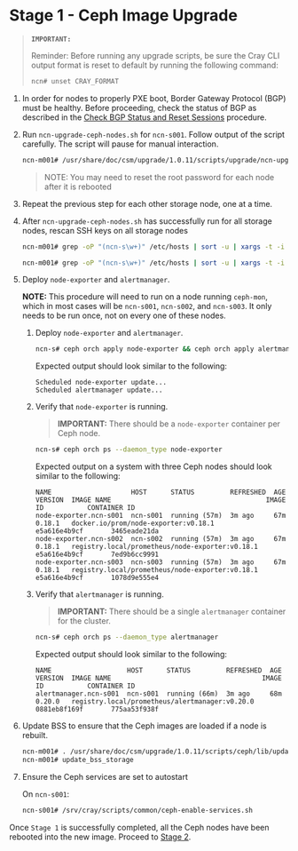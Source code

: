# Stage 1 - Ceph Image Upgrade

>**`IMPORTANT:`**
>
> Reminder: Before running any upgrade scripts, be sure the Cray CLI output format is reset to default by running the following command:
>
>```bash
> ncn# unset CRAY_FORMAT
>```

1. In order for nodes to properly PXE boot, Border Gateway Protocol \(BGP\) must be healthy. Before proceeding, check the status of BGP as described in the [Check BGP Status and Reset Sessions](../../operations/network/metallb_bgp/Check_BGP_Status_and_Reset_Sessions.md) procedure.

1. Run `ncn-upgrade-ceph-nodes.sh` for `ncn-s001`. Follow output of the script carefully. The script will pause for manual interaction.

    ```bash
    ncn-m001# /usr/share/doc/csm/upgrade/1.0.11/scripts/upgrade/ncn-upgrade-ceph-nodes.sh ncn-s001
    ```

    > NOTE: You may need to reset the root password for each node after it is rebooted

1. Repeat the previous step for each other storage node, one at a time.

1. After `ncn-upgrade-ceph-nodes.sh` has successfully run for all storage nodes, rescan SSH keys on all storage nodes
    ```bash
    ncn-m001# grep -oP "(ncn-s\w+)" /etc/hosts | sort -u | xargs -t -i ssh {} 'truncate --size=0 ~/.ssh/known_hosts'

    ncn-m001# grep -oP "(ncn-s\w+)" /etc/hosts | sort -u | xargs -t -i ssh {} 'grep -oP "(ncn-s\w+|ncn-m\w+|ncn-w\w+)" /etc/hosts | sort -u | xargs -t -i ssh-keyscan -H \{\} >> /root/.ssh/known_hosts'
    ```

1. Deploy `node-exporter` and `alertmanager`.

    **NOTE:** This procedure will need to run on a node running `ceph-mon`, which in most cases will be `ncn-s001`, `ncn-s002`, and `ncn-s003`. It only needs to be run once, not on every one of these nodes.

    1. Deploy `node-exporter` and `alertmanager`.

        ```bash
        ncn-s# ceph orch apply node-exporter && ceph orch apply alertmanager
        ```

        Expected output should look similar to the following:
        ```
        Scheduled node-exporter update...
        Scheduled alertmanager update...
        ```

    1. Verify that `node-exporter` is running.

        > **IMPORTANT:** There should be a `node-exporter` container per Ceph node.

        ```bash
        ncn-s# ceph orch ps --daemon_type node-exporter
        ```

        Expected output on a system with three Ceph nodes should look similar to the following:
        ```
        NAME                    HOST      STATUS         REFRESHED  AGE  VERSION  IMAGE NAME                                       IMAGE ID           CONTAINER ID
        node-exporter.ncn-s001  ncn-s001  running (57m)  3m ago     67m  0.18.1   docker.io/prom/node-exporter:v0.18.1             e5a616e4b9cf       3465eade21da
        node-exporter.ncn-s002  ncn-s002  running (57m)  3m ago     67m  0.18.1   registry.local/prometheus/node-exporter:v0.18.1  e5a616e4b9cf       7ed9b6cc9991
        node-exporter.ncn-s003  ncn-s003  running (57m)  3m ago     67m  0.18.1   registry.local/prometheus/node-exporter:v0.18.1  e5a616e4b9cf       1078d9e555e4
        ```

    1. Verify that `alertmanager` is running.

        > **IMPORTANT:** There should be a single `alertmanager` container for the cluster.

        ```bash
        ncn-s# ceph orch ps --daemon_type alertmanager
        ```

        Expected output should look similar to the following:
        ```
        NAME                   HOST      STATUS         REFRESHED  AGE  VERSION  IMAGE NAME                                      IMAGE ID           CONTAINER ID
        alertmanager.ncn-s001  ncn-s001  running (66m)  3m ago     68m  0.20.0   registry.local/prometheus/alertmanager:v0.20.0  0881eb8f169f       775aa53f938f
        ```

1. Update BSS to ensure that the Ceph images are loaded if a node is rebuilt.

    ```bash
    ncn-m001# . /usr/share/doc/csm/upgrade/1.0.11/scripts/ceph/lib/update_bss_metadata.sh
    ncn-m001# update_bss_storage
    ```

1. Ensure the Ceph services are set to autostart

   On `ncn-s001`:

   ```bash
   ncn-s001# /srv/cray/scripts/common/ceph-enable-services.sh
   ```

Once `Stage 1` is successfully completed, all the Ceph nodes have been rebooted into the new image. Proceed to [Stage 2](Stage_2.md).
